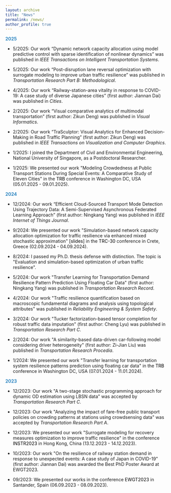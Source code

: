 ```yaml
---
layout: archive
title: "News"
permalink: /news/
author_profile: true
---
```


<!-- {% include base_path %}

<body>

Uncomment the following when anything is available
{% for post in site.news reversed %}
  {% include archive-single.html %}
{% endfor %}

</body> -->
<head>
  <style>
  a:link {
    color: black;
    background-color: transparent;
    text-decoration: none;
  }
  a:visited {
    color: black;
    background-color: transparent;
    text-decoration: none;
  }
  a:hover {
    color: #2E86C1;
    background-color: transparent;
    /* text-decoration: underline; */
  }
  </style>
</head>


<span style="color:#2E86C1">**2025**</span>

- 5/2025: Our work “Dynamic network capacity allocation using model predictive control with sparse identification of nonlinear dynamics” was published in *IEEE Transactions on Intelligent Transportation Systems*.

- 5/2025: Our work “Post-disruption lane reversal optimization with surrogate modeling to improve urban traffic resilience” was published in *Transportation Research Part B: Methodological*.

- 4/2025: Our work “Railway-station-area vitality in response to COVID-19: A case study of diverse Japanese cities” (first author: Jiannan Dai) was published in *Cities*.

- 2/2025: Our work “Visual comparative analytics of multimodal transportation” (first author: Zikun Deng) was published in *Visual Informatics*.

- 2/2025: Our work “TraSculptor: Visual Analytics for Enhanced Decision-Making in Road Traffic Planning” (first author: Zikun Deng) was published in *IEEE Transactions on Visualization and Computer Graphics*.

- 1/2025: I joined the Department of Civil and Environmental Engineering, National University of Singapore, as a Postdoctoral Researcher.

- 1/2025: We presented our work "Modeling Crowdedness at Public Transport Stations During Special Events: A Comparative Study of Eleven Cities" in the [TRB](https://trb-annual-meeting.nationalacademies.org/) conference in Washington DC, USA (05.01.2025 - 09.01.2025).

<span style="color:#2E86C1">**2024**</span>

- 12/2024: Our work “Efficient Cloud-Sourced Transport Mode Detection Using Trajectory Data: A Semi-Supervised Asynchronous Federated Learning Approach” (first author: Ningkang Yang) was published in *IEEE Internet of Things Journal*.

- 9/2024: We presented our work "Simulation-based network capacity allocation optimization for traffic resilience via enhanced mixed stochastic approximation" [[slides]](/files/slides/trc30_slides.pdf) in the [TRC-30](https://trc-30.epfl.ch/) conference in Crete, Greece (02.09.2024 - 04.09.2024).

- 8/2024: I passed my Ph.D. thesis defense with distinction. The topic is "Evaluation and simulation-based optimization of urban traffic resilience".

- 5/2024: Our work "Transfer Learning for Transportation Demand Resilience Pattern Prediction Using Floating Car Data" (first author: Ningkang Yang) was published in *Transportation Research Record*.

- 4/2024: Our work "Traffic resilience quantification based on macroscopic fundamental diagrams and analysis using topological attributes" was published in *Reliability Engineering & System Safety*.

- 3/2024: Our work "Tucker factorization-based tensor completion for robust traffic data imputation" (first author: Cheng Lyu) was published in *Transportation Research Part C*.

- 2/2024: Our work "A similarity-based data-driven car-following model considering driver heterogeneity" (first author: Zi-Jian Liu) was published in *Transportation Research Procedia*.

- 1/2024: We presented our work "Transfer learning for transportation system resilience patterns prediction using floating car data" in the [TRB](https://www.trb.org/AnnualMeeting/AnnualMeeting.aspx) conference in Washington DC, USA (07.01.2024 - 11.01.2024).

<span style="color:#2E86C1">**2023**</span>

- 12/2023: Our work "A two-stage stochastic programming approach for dynamic OD estimation using LBSN data" was accepted by *Transportation Research Part C*.

- 12/2023: Our work "Analyzing the impact of fare-free public transport policies on crowding patterns at stations using crowdsensing data" was accepted by *Transportation Research Part A*.

- 12/2023: We presented our work "Surrogate modeling for recovery measures optimization to improve traffic resilience" in the conference [INSTR2023](https://www.institute-of-transport-studies.hku.hk/instr2023) in Hong Kong, China (13.12.2023 - 14.12.2023).

- 10/2023: Our work "On the resilience of railway station demand in response to unexpected events: A case study of Japan in COVID-19" (first author: Jiannan Dai) was awarded the Best PhD Poster Award at EWGT2023.

- 09/2023: We presented our works in the conference [EWGT2023](https://ewgt2023.unican.es/) in Santander, Spain (06.09.2023 - 08.09.2023).


